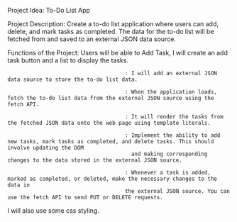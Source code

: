 Project Idea: To-Do List App

Project Description: Create a to-do list application where users can add, delete, and mark tasks as completed. The data for the to-do list will be fetched from and saved to an external JSON data source.

Functions of the Project: Users will be able to Add Task, I will create an add task button and a list to display the tasks.

                                         : I will add an external JSON data source to store the to-do list data.

                                         : When the application loads, fetch the to-do list data from the external JSON source using the fetch API.

                                         : It will render the tasks from the fetched JSON data onto the web page using template literals.     

                                         : Implement the ability to add new tasks, mark tasks as completed, and delete tasks. This should involve updating the DOM 
                                           and making corresponding changes to the data stored in the external JSON source.

                                         : Whenever a task is added, marked as completed, or deleted, make the necessary changes to the data in                                                
                                         the external JSON source. You can use the fetch API to send PUT or DELETE requests.

I will also use some css styling.
